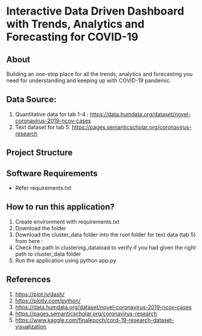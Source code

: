 # Interactive Data Driven Dashboard with  Trends, Analytics and Forecasting for COVID-19

## About
Building an one-stop place for all the trends, analytics and forecasting you need for understanding and keeping up with COVID-19 pandemic.  

## Data Source: 
1. Quantitative data for tab 1-4 : https://data.humdata.org/dataset/novel-coronavirus-2019-ncov-cases
1. Text dataset for tab 5: https://pages.semanticscholar.org/coronavirus-research

## Project Structure




## Software Requirements
- Refer requirements.txt

## How to run this application?

1. Create environment with requirements.txt
1. Download the folder
1. Download the cluster_data folder into the root folder for text data (tab 5) from here : 
1. Check the path in clustering_dataload to verify if you had given the right path to cluster_data folder
1. Run the application using python app.py

## References
1. https://plot.ly/dash/
1. https://plotly.com/python/
1. https://data.humdata.org/dataset/novel-coronavirus-2019-ncov-cases
1. https://pages.semanticscholar.org/coronavirus-research
1. https://www.kaggle.com/finalepoch/cord-19-research-dataset-visualization

